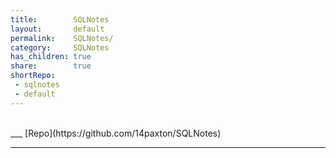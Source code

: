 ```yaml
---
title:        SQLNotes
layout:       default
permalink:    SQLNotes/
category:     SQLNotes
has_children: true
share:        true
shortRepo:
 - sqlnotes
 - default
---
```


<br/>
___
[Repo](https://github.com/14paxton/SQLNotes)

***